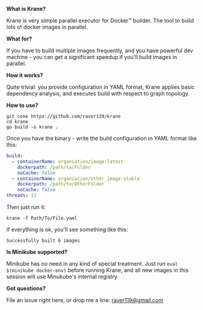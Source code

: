 **What is Krane?**

Krane is very simple parallel executor for Docker&trade; builder. The tool to build lots of docker images in parallel. 

**What for?**

If you have to build multiple images frequently, and you have powerful dev machine - you can get a significant speedup if you'll build images in parallel.

**How it works?**

Quite trivial: you provide configuration in YAML format, Krane applies basic dependency analysis, and executes build with respect to graph topology. 

**How to use?**
```
git cone https://github.com/raver119/krane
cd krane
go build -o krane .
```

Once you have the binary - write the build configuration in YAML format like this:

```yaml
build:
  - containerName: organiation/image:latest
    dockerpath: /path/to/Folder
    noCache: false
  - containerName: organiation/other_image:stable
    dockerpath: /path/to/OtherFolder
    noCache: false
threads: 12
```

Then just run it:

```
krane -f Path/To/File.yaml
```

If everything is ok, you'll see something like this:

```
Successfully built 6 images
```

**Is Minikube supported?**

Minikube has no need in any kind of special treatment. Just run `eval $(minikube docker-env)` before running Krane, and all new images in this session will use Minukube's internal registry. 

**Got questions?**

File an issue right here, or drop me a line: [raver119@gmail.com](mailto:raver119@gmail.com)